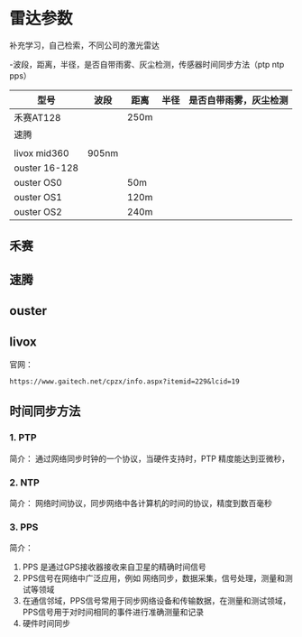 # 雷达参数

补充学习，自己检索，不同公司的激光雷达 

 -波段，距离，半径，是否自带雨雾、灰尘检测，传感器时间同步方法（ptp ntp pps）



| 型号          | 波段  | 距离 | 半径 | 是否自带雨雾，灰尘检测 |
| ------------- | ----- | ---- | ---- | ---------------------- |
| 禾赛AT128     |       | 250m |      |                        |
| 速腾          |       |      |      |                        |
|               |       |      |      |                        |
| livox mid360  | 905nm |      |      |                        |
| ouster 16-128 |       |      |      |                        |
| ouster OS0    |       | 50m  |      |                        |
| ouster OS1    |       | 120m |      |                        |
| ouster OS2    |       | 240m |      |                        |



## 禾赛





## 速腾





## ouster





## livox

官网： 

```
https://www.gaitech.net/cpzx/info.aspx?itemid=229&lcid=19
```



## 时间同步方法



### 1. PTP 

简介：  通过网络同步时钟的一个协议，当硬件支持时，PTP 精度能达到亚微秒，



### 2. NTP

简介： 网络时间协议，同步网络中各计算机的时间的协议，精度到数百毫秒



### 3. PPS

简介： 

1. PPS 是通过GPS接收器接收来自卫星的精确时间信号
2. PPS信号在网络中广泛应用，例如 网络同步，数据采集，信号处理，测量和测试等领域
3. 在通信邻域，PPS信号常用于同步网络设备和传输数据，在测量和测试领域，PPS信号用于对时间相同的事件进行准确测量和记录
4. 硬件时间同步





















